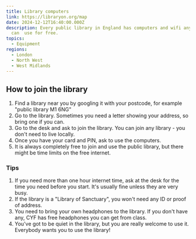```yaml
---
title: Library computers
link: https://libraryon.org/map
date: 2024-12-12T16:40:00.000Z
description: Every public library in England has computers and wifi anyone
  can  use for free.
topics:
  - Equipment
regions:
  - London
  - North West
  - West Midlands
---
```

## How to join the library

1. Find a library near you by googling it with your postcode, for example "public library M1 6NG"
2. Go to the library. Sometimes you need a letter showing your address, so bring one if you can.
3. Go to the desk and ask to join the library. You can join any library - you don't need to live locally.
4. Once you have your card and PIN, ask to use the computers.
5. It is always completely free to join and use the public library, but there might be time limits on the free internet. 

### Tips
1. If you need more than one hour internet time, ask at the desk for the time you need before you start. It's usually fine unless they are very busy. 
2. If the library is a "Library of Sanctuary", you won't need any ID or proof of address.
3. You need to bring your own headphones to the library. If you don't have any, CYF has free headphones you can get from class.
4. You've got to be quiet in the library, but you are really welcome to use it. Everybody wants you to use the library!
